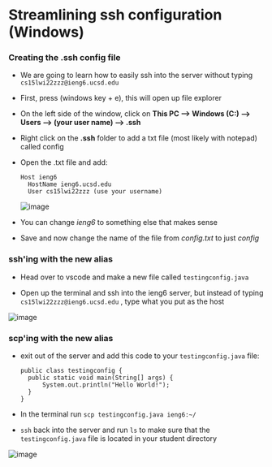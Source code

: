 # Streamlining ssh configuration (Windows)

### Creating the .ssh config file

- We are going to learn how to easily ssh into the server without typing `cs15lwi22zzz@ieng6.ucsd.edu`

- First, press (windows key + e), this will open up file explorer

- On the left side of the window, click on **This PC --> Windows (C:) --> Users --> (your user name) --> .ssh**

- Right click on the **.ssh** folder to add a txt file (most likely with notepad) called config

- Open the .txt file and add:

  ```
  Host ieng6
    HostName ieng6.ucsd.edu
    User cs15lwi22zzz (use your username)
  ```
  ![image](https://user-images.githubusercontent.com/90485689/153548133-76b06e54-eccf-4503-a1ba-400fb5c87029.png)
  
- You can change *ieng6* to something else that makes sense

- Save and now change the name of the file from *config.txt* to just *config*

### ssh'ing with the new alias

- Head over to vscode and make a new file called `testingconfig.java`

- Open up the terminal and ssh into the ieng6 server, but instead of typing `cs15lwi22zzz@ieng6.ucsd.edu` , type what you put as the host

![image](https://user-images.githubusercontent.com/90485689/153549687-7a5749f3-67e8-4716-a9ad-5e158cdcfeff.png)

### scp'ing with the new alias

- exit out of the server and add this code to your `testingconfig.java` file:

  ```
  public class testingconfig {
    public static void main(String[] args) {
        System.out.println("Hello World!");
    }
  }
  ```
  
- In the terminal run `scp testingconfig.java ieng6:~/` 
- `ssh` back into the server and run `ls` to make sure that the `testingconfig.java` file is located in your student directory

![image](https://user-images.githubusercontent.com/90485689/153550509-abb5770b-fe8e-42ad-9866-f134564e88a4.png)




